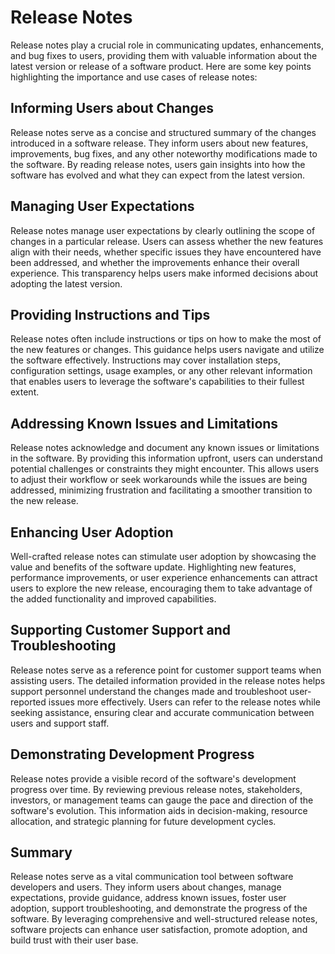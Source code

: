 # Release Notes

Release notes play a crucial role in communicating updates, enhancements, and bug fixes to users, providing them with valuable information about the latest version or release of a software product. Here are some key points highlighting the importance and use cases of release notes:

## Informing Users about Changes

Release notes serve as a concise and structured summary of the changes introduced in a software release. They inform users about new features, improvements, bug fixes, and any other noteworthy modifications made to the software. By reading release notes, users gain insights into how the software has evolved and what they can expect from the latest version.

## Managing User Expectations

Release notes manage user expectations by clearly outlining the scope of changes in a particular release. Users can assess whether the new features align with their needs, whether specific issues they have encountered have been addressed, and whether the improvements enhance their overall experience. This transparency helps users make informed decisions about adopting the latest version.

## Providing Instructions and Tips

Release notes often include instructions or tips on how to make the most of the new features or changes. This guidance helps users navigate and utilize the software effectively. Instructions may cover installation steps, configuration settings, usage examples, or any other relevant information that enables users to leverage the software's capabilities to their fullest extent.

## Addressing Known Issues and Limitations

Release notes acknowledge and document any known issues or limitations in the software. By providing this information upfront, users can understand potential challenges or constraints they might encounter. This allows users to adjust their workflow or seek workarounds while the issues are being addressed, minimizing frustration and facilitating a smoother transition to the new release.

## Enhancing User Adoption

Well-crafted release notes can stimulate user adoption by showcasing the value and benefits of the software update. Highlighting new features, performance improvements, or user experience enhancements can attract users to explore the new release, encouraging them to take advantage of the added functionality and improved capabilities.

## Supporting Customer Support and Troubleshooting

Release notes serve as a reference point for customer support teams when assisting users. The detailed information provided in the release notes helps support personnel understand the changes made and troubleshoot user-reported issues more effectively. Users can refer to the release notes while seeking assistance, ensuring clear and accurate communication between users and support staff.

## Demonstrating Development Progress

Release notes provide a visible record of the software's development progress over time. By reviewing previous release notes, stakeholders, investors, or management teams can gauge the pace and direction of the software's evolution. This information aids in decision-making, resource allocation, and strategic planning for future development cycles.

## Summary

Release notes serve as a vital communication tool between software developers and users. They inform users about changes, manage expectations, provide guidance, address known issues, foster user adoption, support troubleshooting, and demonstrate the progress of the software. By leveraging comprehensive and well-structured release notes, software projects can enhance user satisfaction, promote adoption, and build trust with their user base.

